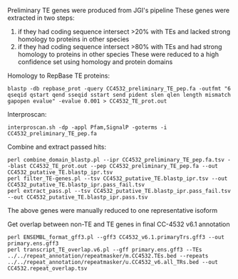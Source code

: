 Preliminary TE genes were produced from JGI's pipeline
These genes were extracted in two steps: 
1) if they had coding sequence intersect >20% with TEs and lacked strong homology to proteins in other species
2) if they had coding sequence intersect >80% with TEs and had strong homology to proteins in other species
These were reduced to a high confidence set using homology and protein domains 

Homology to RepBase TE proteins:

```
blastp -db repbase_prot -query CC4532_preliminary_TE_pep.fa -outfmt "6 qseqid qstart qend sseqid sstart send pident slen qlen length mismatch gapopen evalue" -evalue 0.001 > CC4532_TE_prot.out
```

Interproscan:

```
interproscan.sh -dp -appl Pfam,SignalP -goterms -i CC4532_preliminary_TE_pep.fa
```

Combine and extract passed hits:

```
perl combine_domain_blastp.pl --ipr CC4532_preliminary_TE_pep.fa.tsv --blast CC4532_TE_prot.out --pep CC4532_preliminary_TE_pep.fa --out CC4532_putative_TE.blastp_ipr.tsv
perl filter_TE-genes.pl --tsv CC4532_putative_TE.blastp_ipr.tsv --out CC4532_putative_TE.blastp_ipr.pass_fail.tsv
perl extract_pass.pl --tsv CC4532_putative_TE.blastp_ipr.pass_fail.tsv --out CC4532_putative_TE.blastp_ipr.pass.tsv
```
The above genes were manually reduced to one representative isoform 

Get overlap between non-TE and TE genes in final CC-4532 v6.1 annotation

```
perl ENSEMBL_format_gff3.pl --gff3 CC4532_v6.1.primaryTrs.gff3 --out primary.ens.gff3
perl transcript_TE_overlap.v6.pl --gff primary.ens.gff3 --TEs ../../repeat_annotation/repeatmasker/m.CC4532.TEs.bed --repeats ../../repeat_annotation/repeatmasker/u.CC4532_v6.all_TRs.bed --out CC4532.repeat_overlap.tsv
```
